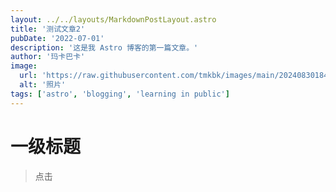 ```yaml
---
layout: ../../layouts/MarkdownPostLayout.astro
title: '测试文章2'
pubDate: '2022-07-01'
description: '这是我 Astro 博客的第一篇文章。'
author: '玛卡巴卡'
image:
  url: 'https://raw.githubusercontent.com/tmkbk/images/main/202408301847460.jpg'
  alt: '照片'
tags: ['astro', 'blogging', 'learning in public']
---
```


# 一级标题

> 点击
